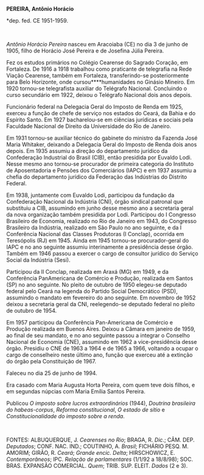 **PEREIRA, Antônio Horácio**

\*dep. fed. CE 1951-1959.

 

*Antônio Horácio Pereira* nasceu em Aracoiaba (CE) no dia 3 de junho de
1905, filho de Horácio José Pereira e de Josefina Júlia Pereira.

Fez os estudos primários no Colégio Cearense do Sagrado Coração, em
Fortaleza. De 1916 a 1918 trabalhou como praticante de telegrafia na
Rede Viação Cearense, também em Fortaleza, transferindo-se
posteriormente para Belo Horizonte, onde cursou****humanidades no
Ginásio Mineiro. Em 1920 tornou-se telegrafista auxiliar do Telégrafo
Nacional. Concluindo o curso secundário em 1922, deixou o Telégrafo
Nacional dois anos depois.

Funcionário federal na Delegacia Geral do Imposto de Renda em 1925,
exerceu a função de chefe de serviço nos estados do Ceará, da Bahia e do
Espírito Santo. Em 1927 bacharelou-se em ciências jurídicas e sociais
pela Faculdade Nacional de Direito da Universidade do Rio de Janeiro.

Em 1931 tornou-se auxiliar técnico do gabinete do ministro da Fazenda
José Maria Whitaker, deixando a Delegacia Geral do Imposto de Renda dois
anos depois. Em 1935 assumiu a direção do departamento jurídico da
Confederação Industrial do Brasil (CIB), então presidida por Euvaldo
Lodi. Nesse mesmo ano tornou-se procurador de primeira categoria do
Instituto de Aposentadoria e Pensões dos Comerciários (IAPC) e em 1937
assumiu a chefia do departamento jurídico da Federação das Indústrias do
Distrito Federal.

Em 1938, juntamente com Euvaldo Lodi, participou da fundação da
Confederação Nacional da Indústria (CNI), órgão sindical patronal que
substituiu a CIB, assumindo em junho desse mesmo ano a secretaria geral
da nova organização também presidida por Lodi. Participou do I Congresso
Brasileiro de Economia, realizado no Rio de Janeiro em 1943, do
Congresso Brasileiro da Indústria, realizado em São Paulo no ano
seguinte, e da I Conferência Nacional das Classes Produtoras (I
Conclap), ocorrida em Teresópolis (RJ) em 1945. Ainda em 1945 tornou-se
procurador-geral do IAPC e no ano seguinte assumiu interinamente a
presidência desse órgão. Também em 1946 passou a exercer o cargo de
consultor jurídico do Serviço Social da Indústria (Sesi).

Participou da II Conclap, realizada em Araxá (MG) em 1949, e da
Conferência PanAmericana de Comércio e Produção, realizada em Santos
(SP) no ano seguinte. No pleito de outubro de 1950 elegeu-se deputado
federal pelo Ceará na legenda do Partido Social Democrático (PSD),
assumindo o mandato em fevereiro do ano seguinte. Em novembro de 1952
deixou a secretaria geral da CNI, reelegendo-se deputado federal no
pleito de outubro de 1954.

Em 1957 participou da Conferência Pan-Americana de Comércio e Produção
realizada em Buenos Aires. Deixou a Câmara em janeiro de 1959, ao final
de seu mandato, e no ano seguinte passou a integrar o Conselho Nacional
de Economia (CNE), assumindo em 1962 a vice-presidência desse órgão.
Presidiu o CNE de 1963 a 1964 e de 1965 a 1966, voltando a ocupar o
cargo de conselheiro neste último ano, função que exerceu até a extinção
do órgão pela Constituição de 1967.

Faleceu no dia 25 de junho de 1994.

Era casado com Maria Augusta Horta Pereira, com quem teve dois filhos, e
em segundas núpcias com Maria Emília Santos Pereira.

Publicou *O imposto sobre lucros extraordinários* (1944), *Doutrina
brasileira do habeas-corpus*, *Reforma constitucional*, *O estado de
sítio* e *Constitucionalidade do imposto sobre a renda*.

 

FONTES: ALBUQUERQUE, J. *Cearenses no Rio*; BRAGA, R. *Dic*.; CÂM. DEP.
*Deputados*; CONF. NAC. IND.; COUTINHO, A. *Brasil*; FICHÁRIO PESQ. M.
AMORIM; GIRÃO, R. *Ceará*; *Grande encic. Delta*; HIRSCHOWICZ, E.
*Contemporâneos*; IPC. *Relação de parlamentares* (1/1/92 a 18/8/98);
SOC. BRAS. EXPANSÃO COMERCIAL. *Quem*; TRIB. SUP. ELEIT. *Dados* (2 e
3).

 

